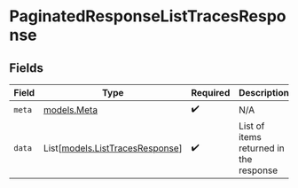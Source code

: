 # PaginatedResponseListTracesResponse


## Fields

| Field                                                              | Type                                                               | Required                                                           | Description                                                        |
| ------------------------------------------------------------------ | ------------------------------------------------------------------ | ------------------------------------------------------------------ | ------------------------------------------------------------------ |
| `meta`                                                             | [models.Meta](../models/meta.md)                                   | :heavy_check_mark:                                                 | N/A                                                                |
| `data`                                                             | List[[models.ListTracesResponse](../models/listtracesresponse.md)] | :heavy_check_mark:                                                 | List of items returned in the response                             |